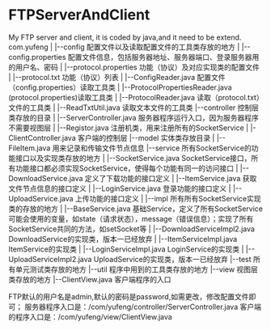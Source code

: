 # FTPServerAndClient
My FTP server and client, it is coded by java,and it need to be extend.
com.yufeng
		|
		|--config  配置文件以及读取配置文件的工具类存放的地方
		|		|--config.properties 配置文件信息，包括服务器地址、服务器端口、登录服务器用的用户名、密码 
		|       |--protocol.properties 功能（协议）及对应实现类的配置文件
		|       |--protocol.txt 功能（协议）列表
		|       |--ConfigReader.java 配置文件（config.properties）读取工具类
		|		|--ProtocolPropertiesReader.java (protocol.properties)读取工具类
		|		|--ProtocolReader.java 读取（protocol.txt）文件的工具类
		|		|--ReadTxtUtil.java 读取文本文件的工具类
		|--controller  控制层类存放的目录
		|		|--ServerController.java  服务器程序运行入口，因为服务器程序不需要视图层
		|		|--Registor.java  注册机类，用来注册所有的SocketService
		|		|-ClientController.java  客户端的控制层
		|--model  实体类存放目录
		|		|--FileItem.java  用来记录和传输文件节点信息
		|--service 所有SocketService的功能接口以及实现类存放的地方
		|		|--SocketService.java SocketService接口，所有功能接口都必须实现SocketService，使得每个功能有同一的访问接口
		|		|--DownloadService.java 定义了下载功能的接口定义
		|		|--ItemService.java  获取文件节点信息的接口定义
		|		|--LoginService.java  登录功能的接口定义
		|		|--UploadService.java  上传功能的接口定义
		|		|--impl 所有所有SocketService实现类的存放的地方
		|			|--BaseService.java 基础Service，定义了所有SocketService可能会使用的变量，如state（请求状态），message（错误信息）；实现了所有SocketService共同的方法，如setSocket等
		|			|--DownloadServiceImpl2.java DownloadService的实现类，版本一已经放弃
		|			|--ItemServiceImpl.java ItemService的实现类
		|			|--LoginServiceImpl.java LoginService的实现类
		|			|--UploadServiceImpl2.java UploadService的实现类，版本一已经放弃
		|--test 所有单元测试类存放的地方
		|--util 程序中用到的工具类存放的地方
		|--view 视图层类存放的地方
			|--ClientView.java 客户端程序的入口
			
			
FTP默认的用户名是admin,默认的密码是password,如需更改，修改配置文件即可；
服务器程序入口是：/com/yufeng/controller/ServerController.java
客户端的程序入口是：/com/yufeng/view/ClientView.java